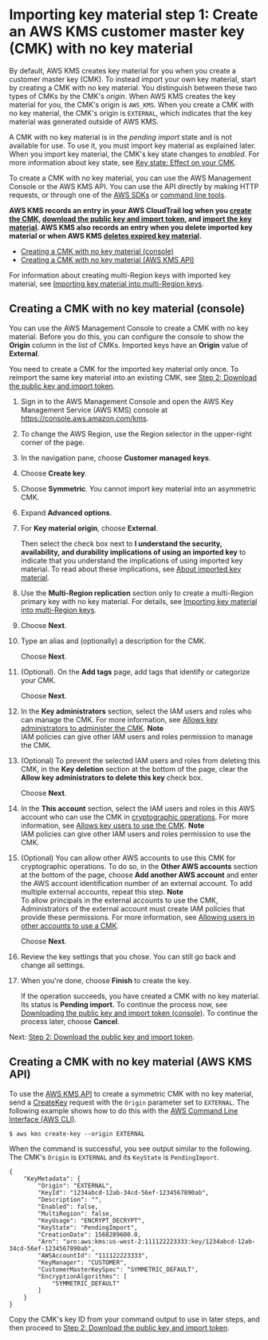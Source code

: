 # Importing key material step 1: Create an AWS KMS customer master key \(CMK\) with no key material<a name="importing-keys-create-cmk"></a>

By default, AWS KMS creates key material for you when you create a customer master key \(CMK\)\. To instead import your own key material, start by creating a CMK with no key material\. You distinguish between these two types of CMKs by the CMK's *origin*\. When AWS KMS creates the key material for you, the CMK's origin is `AWS_KMS`\. When you create a CMK with no key material, the CMK's origin is `EXTERNAL`, which indicates that the key material was generated outside of AWS KMS\.

A CMK with no key material is in the *pending import* state and is not available for use\. To use it, you must import key material as explained later\. When you import key material, the CMK's key state changes to *enabled*\. For more information about key state, see [Key state: Effect on your CMK](key-state.md)\.

To create a CMK with no key material, you can use the AWS Management Console or the AWS KMS API\. You can use the API directly by making HTTP requests, or through one of the [AWS SDKs](https://aws.amazon.com/tools/#sdk) or [command line tools](https://aws.amazon.com/tools/#cli)\.

**AWS KMS records an entry in your AWS CloudTrail log when you [create the CMK](ct-createkey.md), [download the public key and import token](ct-getparametersforimport.md), and [import the key material](ct-importkeymaterial.md)\. AWS KMS also records an entry when you delete imported key material or when AWS KMS [deletes expired key material](ct-deleteexpiredkeymaterial.md)\.**
+ [Creating a CMK with no key material \(console\)](#importing-keys-create-cmk-console)
+ [Creating a CMK with no key material \(AWS KMS API\)](#importing-keys-create-cmk-api)

For information about creating multi\-Region keys with imported key material, see [Importing key material into multi\-Region keys](multi-region-keys-import.md)\.

## Creating a CMK with no key material \(console\)<a name="importing-keys-create-cmk-console"></a>

You can use the AWS Management Console to create a CMK with no key material\. Before you do this, you can configure the console to show the **Origin** column in the list of CMKs\. Imported keys have an **Origin** value of **External**\.

You need to create a CMK for the imported key material only once\. To reimport the same key material into an existing CMK, see [Step 2: Download the public key and import token](importing-keys-get-public-key-and-token.md)\.

1. Sign in to the AWS Management Console and open the AWS Key Management Service \(AWS KMS\) console at [https://console\.aws\.amazon\.com/kms](https://console.aws.amazon.com/kms)\.

1. To change the AWS Region, use the Region selector in the upper\-right corner of the page\.

1. In the navigation pane, choose **Customer managed keys**\.

1. Choose **Create key**\.

1. Choose **Symmetric**\. You cannot import key material into an asymmetric CMK\.

1. Expand **Advanced options**\.

1. For **Key material origin**, choose **External**\. 

   Then select the check box next to **I understand the security, availability, and durability implications of using an imported key** to indicate that you understand the implications of using imported key material\. To read about these implications, see [About imported key material](importing-keys.md#importing-keys-considerations)\.

1. Use the **Multi\-Region replication** section only to create a multi\-Region primary key with no key material\. For details, see [Importing key material into multi\-Region keys](multi-region-keys-import.md)\.

1. Choose **Next**\.

1. Type an alias and \(optionally\) a description for the CMK\. 

   Choose **Next**\.

1. \(Optional\)\. On the **Add tags** page, add tags that identify or categorize your CMK\. 

   Choose **Next**\.

1. In the **Key administrators** section, select the IAM users and roles who can manage the CMK\. For more information, see [Allows key administrators to administer the CMK](key-policies.md#key-policy-default-allow-administrators)\. 
**Note**  
IAM policies can give other IAM users and roles permission to manage the CMK\.

1. \(Optional\) To prevent the selected IAM users and roles from deleting this CMK, in the **Key deletion** section at the bottom of the page, clear the **Allow key administrators to delete this key** check box\.

   Choose **Next**\.

1. In the **This account** section, select the IAM users and roles in this AWS account who can use the CMK in [cryptographic operations](concepts.md#cryptographic-operations)\. For more information, see [Allows key users to use the CMK](key-policies.md#key-policy-default-allow-users)\.
**Note**  
IAM policies can give other IAM users and roles permission to use the CMK\.

1. \(Optional\) You can allow other AWS accounts to use this CMK for cryptographic operations\. To do so, in the **Other AWS accounts** section at the bottom of the page, choose **Add another AWS account** and enter the AWS account identification number of an external account\. To add multiple external accounts, repeat this step\.
**Note**  
To allow principals in the external accounts to use the CMK, Administrators of the external account must create IAM policies that provide these permissions\. For more information, see [Allowing users in other accounts to use a CMK](key-policy-modifying-external-accounts.md)\.

   Choose **Next**\.

1. Review the key settings that you chose\. You can still go back and change all settings\.

1. When you're done, choose **Finish** to create the key\.

   If the operation succeeds, you have created a CMK with no key material\. Its status is **Pending import\.** To continue the process now, see [Downloading the public key and import token \(console\)](importing-keys-get-public-key-and-token.md#importing-keys-get-public-key-and-token-console)\. To continue the process later, choose **Cancel**\.

Next: [Step 2: Download the public key and import token](importing-keys-get-public-key-and-token.md)\.

## Creating a CMK with no key material \(AWS KMS API\)<a name="importing-keys-create-cmk-api"></a>

To use the [AWS KMS API](https://docs.aws.amazon.com/kms/latest/APIReference/) to create a symmetric CMK with no key material, send a [CreateKey](https://docs.aws.amazon.com/kms/latest/APIReference/API_CreateKey.html) request with the `Origin` parameter set to `EXTERNAL`\. The following example shows how to do this with the [AWS Command Line Interface \(AWS CLI\)](https://aws.amazon.com/cli/)\.

```
$ aws kms create-key --origin EXTERNAL
```

When the command is successful, you see output similar to the following\. The CMK's `Origin` is `EXTERNAL` and its `KeyState` is `PendingImport`\.

```
{
    "KeyMetadata": {
        "Origin": "EXTERNAL",
        "KeyId": "1234abcd-12ab-34cd-56ef-1234567890ab",
        "Description": "",
        "Enabled": false,
        "MultiRegion": false,
        "KeyUsage": "ENCRYPT_DECRYPT",
        "KeyState": "PendingImport",
        "CreationDate": 1568289600.0,
        "Arn": "arn:aws:kms:us-west-2:111122223333:key/1234abcd-12ab-34cd-56ef-1234567890ab",
        "AWSAccountId": "111122223333",
        "KeyManager": "CUSTOMER",
        "CustomerMasterKeySpec": "SYMMETRIC_DEFAULT",
        "EncryptionAlgorithms": [
            "SYMMETRIC_DEFAULT"
        ]
    }
}
```

Copy the CMK's key ID from your command output to use in later steps, and then proceed to [Step 2: Download the public key and import token](importing-keys-get-public-key-and-token.md)\.